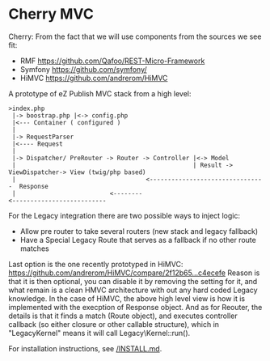 Cherry MVC
==========

Cherry: From the fact that we will use components from the sources we see fit:
 - RMF https://github.com/Qafoo/REST-Micro-Framework
 - Symfony https://github.com/symfony/
 - HiMVC https://github.com/andrerom/HiMVC



A prototype of eZ Publish MVC stack from a high level:


```
>index.php
 |-> boostrap.php |<-> config.php
 |<--- Container ( configured )
 |
 |-> RequestParser
 |<---- Request
 |
 |-> Dispatcher/ PreRouter -> Router -> Controller |<-> Model
 |                                                 | Result -> ViewDispatcher-> View (twig/php based)
 |                                    <--------------------------------  Response 
 |                          <--------
<--------------------------
```


For the Legacy integration there are two possible ways to inject logic:
- Allow pre router to take several routers (new stack and legacy fallback)
- Have a Special Legacy Route that serves as a fallback if no other route matches

Last option is the one recently prototyped in HiMVC:
https://github.com/andrerom/HiMVC/compare/2f12b65...c4ecefe
Reason is that it is then optional, you can disable it by removing the setting for it, and what remain is a clean HMVC architecture with out any hard coded Legacy knowledge.
In the case of HiMVC, the above high level view is how it is implemented with the execption of Response object.
And as for Reouter, the details is that it finds a match (Route object), and executes controller callback (so either closure or other callable structure), which in "LegacyKernel" means it will call Legacy\Kernel::run().

For installation instructions, see [/INSTALL.md](INSTALL.md).
